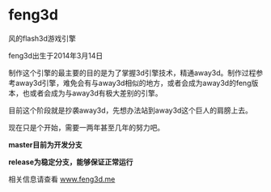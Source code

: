 feng3d
======

风的flash3d游戏引擎

feng3d出生于2014年3月14日

制作这个引擎的最主要的目的是为了掌握3d引擎技术，精通away3d。制作过程参考away3d引擎，难免会有与away3d相似的地方，或者会成为away3d的feng版本，也或者会成为与away3d有极大差别的引擎。

目前这个阶段就是抄袭away3d，先想办法站到away3d这个巨人的肩膀上去。

现在只是个开始，需要一两年甚至几年的努力吧。

 
**master目前为开发分支**

**release为稳定分支，能够保证正常运行**


相关信息请查看 www.feng3d.me